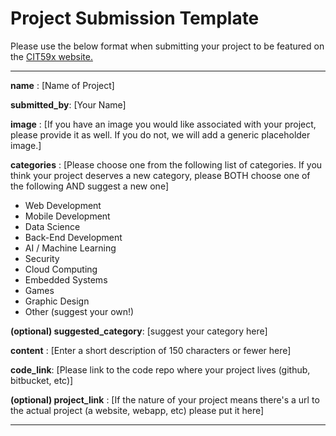 # Project Submission Template

Please use the below format when submitting your project to be featured on the [CIT59x website.](https://cit59x.com)


---

**name** : [Name of Project]

**submitted_by**: [Your Name]

**image** : [If you have an image you would like associated with your project, please provide it as well. If you do not, we will add a generic placeholder image.]

**categories** : [Please choose one from the following list of categories. If you think your project deserves a new category, please BOTH choose one of the following AND suggest a new one]

- Web Development
- Mobile Development
- Data Science
- Back-End Development
- AI / Machine Learning
- Security
- Cloud Computing
- Embedded Systems
- Games
- Graphic Design
- Other (suggest your own!)

**(optional) suggested_category**: [suggest your category here]


**content** : [Enter a short description of 150 characters or fewer here]

**code_link**: [Please link to the code repo where your project lives (github, bitbucket, etc)]

**(optional) project_link** : [If the nature of your project means there's a url to the actual project (a website, webapp, etc) please put it here]

---


